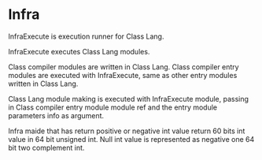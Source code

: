 # Infra

InfraExecute is execution runner for Class Lang.

InfraExecute executes Class Lang modules.

Class compiler modules are written in Class Lang.
Class compiler entry modules are executed with InfraExecute, same as other entry modules written in Class Lang.

Class Lang module making is executed with InfraExecute module, passing in Class compiler entry module module ref 
and the entry module parameters info as argument.

Infra maide that has return positive or negative int value return 60 bits int value in 64 bit unsigned int.
Null int value is represented as negative one 64 bit two complement int.